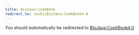 ```yaml
---
title: BioJava:CookBook
redirect_to: /wiki/BioJava:CookBook4.0
---
```


You should automatically be redirected to [BioJava:CookBook4.0](/wiki/BioJava:CookBook4.0)
